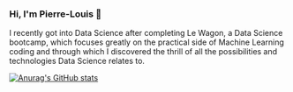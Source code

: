 ### Hi, I'm Pierre-Louis 👋
I recently got into Data Science after completing Le Wagon, a Data Science bootcamp, which focuses greatly on the practical side of Machine Learning coding and through which I discovered the thrill of all the possibilities and technologies Data Science relates to. 


[![Anurag's GitHub stats](https://github-readme-stats.vercel.app/api?username=PilouZer)](https://github.com/anuraghazra/github-readme-stats)
<!--
**PilouZer/PilouZer** is a ✨ _special_ ✨ repository because its `README.md` (this file) appears on your GitHub profile.

Here are some ideas to get you started:

- 🔭 I’m currently working on ...
- 🌱 I’m currently learning ...
- 👯 I’m looking to collaborate on ...
- 🤔 I’m looking for help with ...
- 💬 Ask me about ...
- 📫 How to reach me: ...
- 😄 Pronouns: ...
- ⚡ Fun fact: ...
-->
